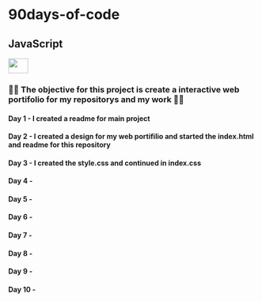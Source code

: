 # 90days-of-code

## JavaScript
<img height="30" width="40" src="https://cdn.jsdelivr.net/gh/devicons/devicon/icons/javascript/javascript-original.svg" />

### 👨‍💻 The objective for this project is create a interactive web portifolio for my repositorys and my work 👩‍💻

#### Day 1 - I created a readme for main project
#### Day 2 - I created a design for my web portifilio and started the index.html and readme for this repository
#### Day 3 - I created the style.css and continued in index.css
#### Day 4 -
#### Day 5 -
#### Day 6 -
#### Day 7 -
#### Day 8 -
#### Day 9 -
#### Day 10 -